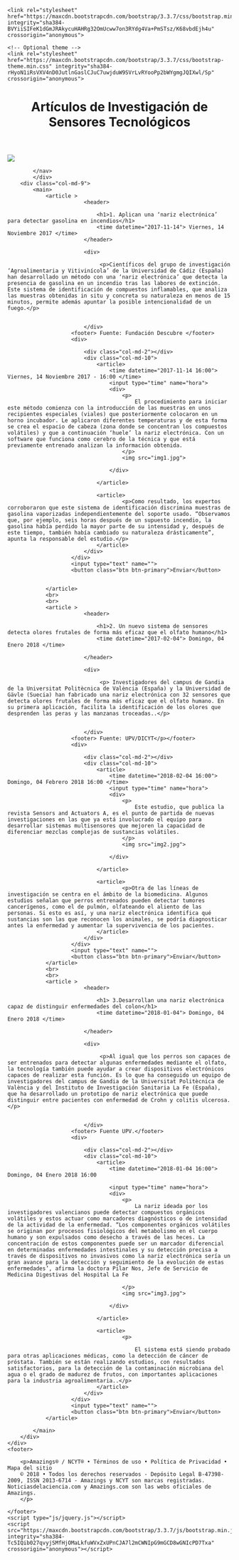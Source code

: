 <!DOCTYPE html>
<html lang="en">
<head>
<meta charset="UTF-8">
<title> Reto 1</title>
<meta name="viewport" content="width=device-width, user-scalable=no, initial-scale=1.0, maximum-scale=1.0, minimum-scale=1.0">
	<!-- Latest compiled and minified CSS -->
	
	<link rel="stylesheet" href="https://maxcdn.bootstrapcdn.com/bootstrap/3.3.7/css/bootstrap.min.css" integrity="sha384-BVYiiSIFeK1dGmJRAkycuHAHRg32OmUcww7on3RYdg4Va+PmSTsz/K68vbdEjh4u" crossorigin="anonymous">

	<!-- Optional theme -->
	<link rel="stylesheet" href="https://maxcdn.bootstrapcdn.com/bootstrap/3.3.7/css/bootstrap-theme.min.css" integrity="sha384-rHyoN1iRsVXV4nD0JutlnGaslCJuC7uwjduW9SVrLvRYooPp2bWYgmgJQIXwl/Sp" crossorigin="anonymous">
	
</head>
<body>
	<header>
		<div class="container">
			<h1>Artículos de Investigación de Sensores Tecnológicos </h1>
		</div>
	</header>
	<div>
		<div class="col-md-3">
			<nav>
				<div>
					 <img src="Iron.jpg">
				</div>
				
			</nav>
			</div>
		<div class="col-md-9">
			<main>
				<article > 
					    	<header>
							
								<h1>1. Aplican una ‘nariz electrónica’ para detectar gasolina en incendios</h1>
								<time datetime="2017-11-14"> Viernes, 14 Noviembre 2017	</time>							
							</header>
						
							<div>
								 
								 <p>Científicos del grupo de investigación ‘Agroalimentaria y Vitivinícola’ de la Universidad de Cádiz (España) han desarrollado un método con una ‘nariz electrónica’ que detecta la presencia de gasolina en un incendio tras las labores de extinción. Este sistema de identificación de compuestos inflamables, que analiza las muestras obtenidas in situ y concreta su naturaleza en menos de 15 minutos, permite además apuntar la posible intencionalidad de un fuego.</p>


							</div>
						<footer> Fuente: Fundación Descubre </footer>
						<div>
							
							<div class="col-md-2"></div>
							<div class="col-md-10">
								<article>
									<time datetime="2017-11-14 16:00"> Viernes, 14 Noviembre 2017 - 16:00 </time>
									<input type="time" name="hora">
									<div>
										<p>
											El procedimiento para iniciar este método comienza con la introducción de las muestras en unos recipientes especiales (viales) que posteriormente colocaron en un horno incubador. Le aplicaron diferentes temperaturas y de esta forma se crea el espacio de cabeza (zona donde se concentran los compuestos volátiles) y que a continuación ‘huele’ la nariz electrónica. Con un software que funciona como cerebro de la técnica y que está previamente entrenado analizan la información obtenida.
										</p>
										<img src="img1.jpg">
									
									</div>
									
								</article>

								<article>
									 	<p>Como resultado, los expertos corroboraron que este sistema de identificación discrimina muestras de gasolina vaporizadas independientemente del soporte usado. “Observamos que, por ejemplo, seis horas después de un supuesto incendio, la gasolina había perdido la mayor parte de su intensidad y, después de este tiempo, también había cambiado su naturaleza drásticamente”, apunta la responsable del estudio.</p>
								</article>
							</div>
						</div>
						<input type="text" name="">
						<button class="btn btn-primary">Enviar</button>


				</article>		
				<br> 
				<br>	
				<article > 
					    	<header>
							
								<h1>2. Un nuevo sistema de sensores detecta olores frutales de forma más eficaz que el olfato humano</h1>
								<time datetime="2017-02-04"> Domingo, 04 Enero 2018	</time>	
								
							</header>
						
							<div>
								 
								 <p> Investigadores del campus de Gandia de la Universitat Politècnica de València (España) y la Universidad de Gävle (Suecia) han fabricado una nariz electrónica con 32 sensores que detecta olores frutales de forma más eficaz que el olfato humano. En su primera aplicación, facilita la identificación de los olores que desprenden las peras y las manzanas troceadas..</p>


							</div>
						<footer> Fuente: UPV/DICYT</p></footer>
						<div>
							
							<div class="col-md-2"></div>
							<div class="col-md-10">
								<article>
									<time datetime="2018-02-04 16:00"> Domingo, 04 Febrero 2018 16:00 </time>
									<input type="time" name="hora">
									<div>
										<p>
											Este estudio, que publica la revista Sensors and Actuators A, es el punto de partida de nuevas investigaciones en las que ya está involucrado el equipo para desarrollar sistemas multisensores que mejoren la capacidad de diferenciar mezclas complejas de sustancias volátiles.
										</p>
										<img src="img2.jpg">
									
									</div>
									
								</article>

								<article>
									 	<p>Otra de las líneas de investigación se centra en el ámbito de la biomedicina. Algunos estudios señalan que perros entrenados pueden detectar tumores cancerígenos, como el de pulmón, olfateando el aliento de las personas. Si esto es así, y una nariz electrónica identifica qué sustancias son las que reconocen los animales, se podría diagnosticar antes la enfermedad y aumentar la supervivencia de los pacientes. 
								</article>
							</div>
						</div>
						<input type="text" name="">
						<button class="btn btn-primary">Enviar</button>
				</article>
				<br>
				<br>
				<article > 
					    	<header>
							
								<h1> 3.Desarrollan una nariz electrónica capaz de distinguir enfermedades del colon</h1>
								<time datetime="2018-01-04"> Domingo, 04 Enero 2018	</time>	
								
							</header>
						
							<div>
								 
								 <p>Al igual que los perros son capaces de ser entrenados para detectar algunas enfermedades mediante el olfato, la tecnología también puede ayudar a crear dispositivos electrónicos capaces de realizar esta función. Es lo que ha conseguido un equipo de investigadores del campus de Gandia de la Universitat Politècnica de València y del Instituto de Investigación Sanitaria La Fe (España), que ha desarrollado un prototipo de nariz electrónica que puede distinguir entre pacientes con enfermedad de Crohn y colitis ulcerosa.</p>


							</div>
						<footer> Fuente UPV.</footer>
						<div>
							
							<div class="col-md-2"></div>
							<div class="col-md-10">
								<article>
									<time datetime="2018-01-04 16:00"> Domingo, 04 Enero 2018 16:00
									
									<input type="time" name="hora">
									<div>
										<p>
											La nariz ideada por los investigadores valencianos puede detectar compuestos orgánicos volátiles y estos actuar como marcadores diagnósticos o de intensidad de la actividad de la enfermedad. “Los componentes orgánicos volátiles se originan por procesos fisiológicos del metabolismo en el cuerpo humano y son expulsados como desecho a través de las heces. La concentración de estos componentes puede ser un marcador diferencial en determinadas enfermedades intestinales y su detección precisa a través de dispositivos no invasivos como la nariz electrónica sería un gran avance para la detección y seguimiento de la evolución de estas enfermedades’, afirma la doctora Pilar Nos, Jefe de Servicio de Medicina Digestivas del Hospital La Fe

										</p>
										<img src="img3.jpg">
									
									</div>
									
								</article>

								<article>
									 	<p> 

											El sistema está siendo probado para otras aplicaciones médicas, como la detección de cáncer de próstata. También se están realizando estudios, con resultados satisfactorios, para la detección de la contaminación microbiana del agua o el grado de madurez de frutos, con importantes aplicaciones para la industria agroalimentaria..</p>
								</article>
							</div>
						</div>
						<input type="text" name="">
						<button class="btn btn-primary">Enviar</button>
				</article>

			</main>		
 		</div>	
	</div>	
	<footer>

		<p>Amazings® / NCYT® • Términos de uso • Política de Privacidad • Mapa del sitio
		© 2018 • Todos los derechos reservados - Depósito Legal B-47398-2009, ISSN 2013-6714 - Amazings y NCYT son marcas registradas. Noticiasdelaciencia.com y Amazings.com son las webs oficiales de Amazings.
		</p>
		
	</footer>
	<script type="js/jquery.js"></script>
	<script src="https://maxcdn.bootstrapcdn.com/bootstrap/3.3.7/js/bootstrap.min.js" integrity="sha384-Tc5IQib027qvyjSMfHjOMaLkfuWVxZxUPnCJA7l2mCWNIpG9mGCD8wGNIcPD7Txa" crossorigin="anonymous"></script>
</body>

</html>


